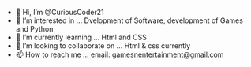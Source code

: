 - 👋 Hi, I’m @CuriousCoder21
- 👀 I’m interested in ... Dvelopment of Software, development of Games and Python
- 🌱 I’m currently learning ... Html and CSS 
- 💞️ I’m looking to collaborate on ... Html & css currently
- 📫 How to reach me ... email: gamesnentertainment@gmail.com 

<!---
CuriousCoder21/CuriousCoder21 is a ✨ special ✨ repository because its `README.md` (this file) appears on your GitHub profile.
You can click the Preview link to take a look at your changes.
--->
